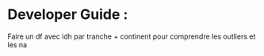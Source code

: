 # Developer Guide : 


Faire un df avec idh par tranche + continent pour comprendre les outliers et les na